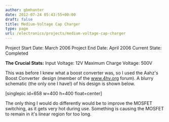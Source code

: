 ```yaml
---
author: gbmhunter
date: 2012-07-24 05:43:55+00:00
draft: false
title: Medium-Voltage Cap Charger
type: page
url: /electronics/projects/medium-voltage-cap-charger
---
```


Project Start Date: March 2006
Project End Date: April 2006
Current State: Completed

**The Crucial Stats:**
Input Voltage: 12V
Maximum Charge Voltage: 500V

This was before I knew what a boost converter was, so I used the Aahz's Boost Converter  design (member of the www.4hv.org forum). A blurry schematic (the only one I have!) of his design is shown below.

[singlepic id=658 w=400 h=400 float=center]

The only thing I would do differently would be to improve the MOSFET switching, as it gets very hot during use. Something is causing the MOSFET to remain in it's linear region for too long.
